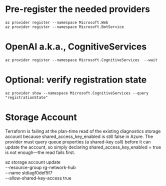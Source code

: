 
# Pre-register the needed providers

```
az provider register --namespace Microsoft.Web
az provider register --namespace Microsoft.BotService
```

# OpenAI a.k.a., CognitiveServices

```
az provider register --namespace Microsoft.CognitiveServices  --wait
```

# Optional: verify registration state

```
az provider show --namespace Microsoft.CognitiveServices --query "registrationState"
```

# Storage Account
Terraform is failing at the plan-time read of the existing diagnostics storage account because shared_access_key_enabled is still false in Azure.
The provider must query queue properties (a shared-key call) before it can update the account, so simply declaring shared_access_key_enabled = true is not enough—the read fails first.

az storage account update \
  --resource-group rg-network-hub \
  --name stdiagf0def5f7 \
  --allow-shared-key-access true